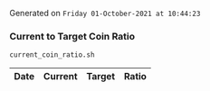 Generated on `Friday 01-October-2021 at 10:44:23`

### Current to Target Coin Ratio
`current_coin_ratio.sh`

Date|Current|Target|Ratio
---|---|---|---
